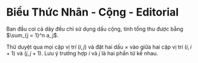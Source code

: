 # Biểu Thức Nhân - Cộng - Editorial

Ban đầu coi cả dãy đều chỉ sử dụng dấu cộng, tính tổng thu được bằng $\sum_{j = 1}^n a_j$.

Thử duyệt qua mọi cặp vị trí $(i, j)$ và đặt hai dấu $\times$ vào giữa hai cặp vị trí $(i, i + 1)$ và $(j, j + 1)$. Lưu ý trường hợp $i$ và $j$ là hai phần tử kề nhau.